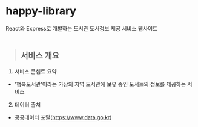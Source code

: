 # happy-library  
 React와 Express로 개발하는 도서관 도서정보 제공 서비스 웹사이트
</br>
</br>
> ## 서비스 개요
   1. 서비스 콘셉트 요약
   - '행복도서관'이라는 가상의 지역 도서관에 보유 중인 도서들의 정보를 제공하는 서비스
   2. 데이터 출처
   - 공공데이터 포탈(https://www.data.go.kr)
</br>
